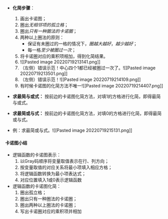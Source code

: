 - **化简步骤**：
	1. 画出卡诺图；
	2. 圈出*无相邻项的孤立格*；
	3. 圈出*只有一种圈法的卡诺圈*；
	4. 两种以上圈法的原则：
		- 保证有未圈过的一格的情况下，*圈越大越好*，*越少越好*；
		- 每一格*至少被圈过一次*；
	5. 将卡诺圈对应的乘积项相加，得到化简结果。
	6. ![[Pasted image 20220719213141.png]]
	7. （左侧）错误示范！中心四个1都已经被圈过一次了。![[Pasted image 20220719213501.png]]
	8. （左侧）错误示范！![[Pasted image 20220719214109.png]]
	9. 有时候卡诺图的化简方法不唯一![[Pasted image 20220719214407.png]]

- **求最简与或式：** 按前边的卡诺图化简方法，对填1的方格进行化简，即得最简与或式。
- **求最简或与式：** 按前边的卡诺图化简方法，对填0的方格进行化简，即得最简或与式。
- 例：求最简或与式。![[Pasted image 20220719215131.png]]

#### 卡诺图小结
- 逻辑函数的卡诺图表示：
	1. 以Gray码顺序将变量取值表示在行、列方向；
	2. 按变量取值的对应关系将最小项填入相应方格；
	3. 将逻辑函数转换为最小项表达式；
	4. 对应位置填入1或0表示逻辑函数
- 逻辑函数的卡诺图化简：
	1. 圈出孤立格；
	2. 圈出只有一种圈法的卡诺圈；
	3. 圈出两种以上圈法的卡诺圈；
	4. 写出卡诺圈对应的乘积项并相加